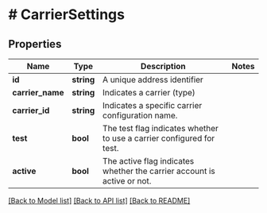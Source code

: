 # # CarrierSettings

## Properties

Name | Type | Description | Notes
------------ | ------------- | ------------- | -------------
**id** | **string** | A unique address identifier |
**carrier_name** | **string** | Indicates a carrier (type) |
**carrier_id** | **string** | Indicates a specific carrier configuration name. |
**test** | **bool** | The test flag indicates whether to use a carrier configured for test. |
**active** | **bool** | The active flag indicates whether the carrier account is active or not. |

[[Back to Model list]](../../README.md#models) [[Back to API list]](../../README.md#endpoints) [[Back to README]](../../README.md)
